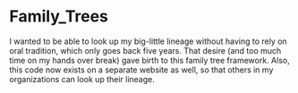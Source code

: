# Family_Trees

I wanted to be able to look up my big-little lineage without having to rely on oral tradition, which only goes back five years.
That desire (and too much time on my hands over break) gave birth to this family tree framework.
Also, this code now exists on a separate website as well, so that others in my organizations can look up their lineage.

